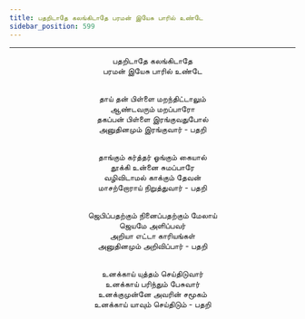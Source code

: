 ```yaml
---
title: பதறிடாதே கலங்கிடாதே பரமன் இயேசு பாரில் உண்டே
sidebar_position: 599
---
```


---
<center>
பதறிடாதே கலங்கிடாதே<br/>
பரமன் இயேசு பாரில் உண்டே<br/><br/>

தாய் தன் பிள்ளை மறந்திட்டாலும்<br/>
ஆண்டவரும் மறப்பாரோ<br/>
தகப்பன் பிள்ளை இரங்குவதுபோல்<br/>
அனுதினமும் இரங்குவார்        - பதறி<br/><br/>

தாங்கும் கர்த்தர் ஓங்கும் கையால்<br/>
தூக்கி உன்னை சுமப்பாரே<br/>
வழிவிடாமல் காக்கும் தேவன்<br/>
மாசற்றோராய் நிறுத்துவார்            - பதறி<br/><br/>

ஜெபிப்பதற்கும் நினைப்பதற்கும் மேலாய்<br/>
ஜெயமே அளிப்பவர்<br/>
அறியா எட்டா காரியங்கள்<br/>
அனுதினமும் அறிவிப்பார்            - பதறி<br/><br/>

உனக்காய் யுத்தம் செய்திடுவார்<br/>
உனக்காய் பரிந்தும் பேசுவார்<br/>
உனக்குமுன்னே அவரின் சமூகம்<br/>
உனக்காய் யாவும் செய்திடும்            - பதறி
</center>